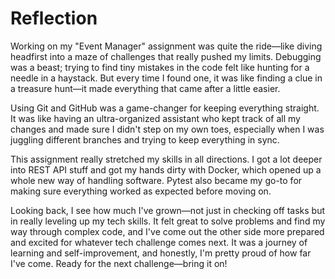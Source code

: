 # Reflection

Working on my "Event Manager" assignment was quite the ride—like diving headfirst into a maze of challenges that really pushed my limits. Debugging was a beast; trying to find tiny mistakes in the code felt like hunting for a needle in a haystack. But every time I found one, it was like finding a clue in a treasure hunt—it made everything that came after a little easier.

Using Git and GitHub was a game-changer for keeping everything straight. It was like having an ultra-organized assistant who kept track of all my changes and made sure I didn't step on my own toes, especially when I was juggling different branches and trying to keep everything in sync.

This assignment really stretched my skills in all directions. I got a lot deeper into REST API stuff and got my hands dirty with Docker, which opened up a whole new way of handling software. Pytest also became my go-to for making sure everything worked as expected before moving on.

Looking back, I see how much I've grown—not just in checking off tasks but in really leveling up my tech skills. It felt great to solve problems and find my way through complex code, and I've come out the other side more prepared and excited for whatever tech challenge comes next. It was a journey of learning and self-improvement, and honestly, I'm pretty proud of how far I've come. Ready for the next challenge—bring it on!
